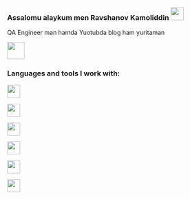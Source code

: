 ### Assalomu alaykum men Ravshanov Kamoliddin <img src="https://media.giphy.com/media/hvRJCLFzcasrR4ia7z/giphy.gif" width="30px">

QA Engineer man hamda Yuotubda blog ham yuritaman <br />

<a href="https://youtube.com/@RavshanovKamoliddin?si=j21kGGMSNsFO_uhQ">
<img src="https://www.freeiconspng.com/uploads/classic-youtube-icon--2.png" width="40px">

</a>

<br />

### Languages and tools I work with:

<code><img src="https://w7.pngwing.com/pngs/578/816/png-transparent-java-class-file-java-platform-standard-edition-java-development-kit-java-runtime-environment-coffee-jar-text-class-orange-thumbnail.png" width="30px"></code>

<code><img src="https://w1.pngwing.com/pngs/835/530/png-transparent-python-logo-programming-language-computer-programming-python-programming-basics-for-absolute-beginners-scripting-language-source-code-php-code-climate-inc-thumbnail.png" width="30px"></code>

<code><img src="https://plugins.jetbrains.com/files/13691/387441/icon/pluginIcon.png" width="30px"></code>

<code><img src="https://w7.pngwing.com/pngs/578/816/png-transparent-java-class-file-java-platform-standard-edition-java-development-kit-java-runtime-environment-coffee-jar-text-class-orange-thumbnail.png" width="30px"></code>

<code><img src="https://w7.pngwing.com/pngs/578/816/png-transparent-java-class-file-java-platform-standard-edition-java-development-kit-java-runtime-environment-coffee-jar-text-class-orange-thumbnail.png" width="30px"></code>

<code><img src="https://w7.pngwing.com/pngs/578/816/png-transparent-java-class-file-java-platform-standard-edition-java-development-kit-java-runtime-environment-coffee-jar-text-class-orange-thumbnail.png" width="30px"></code>
